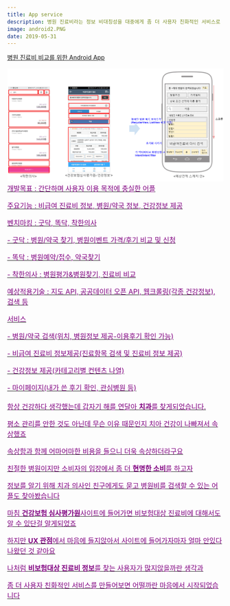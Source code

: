```yaml
---
title: App service
description: 병원 진료비라는 정보 비대칭성을 대중에게 좀 더 사용자 친화적인 서비스로 제공하면 어떨까
image: android2.PNG
date: 2019-05-31
---
```


<a href="https://github.com/hayleyshim/Howmuch">병원 진료비 비교를 위한 Android App
<font size="3" color="purple">
<p><img src="https://github.com/hayleyshim/hayleyshim.github.io/blob/master/assets/images/projects/android.PNG?raw=true">  
개발목표 : 간단하며 사용자 이용 목적에 충실한 어플
<p>주요기능 : 비급여 진료비 정보, 병원/약국 정보, 건강정보 제공
<p>벤치마킹 : 굿닥, 똑닥, 착한의사
<p>- 굿닥 : 병원/약국 찾기, 병원이벤트 가격/후기 비교 및 신청
<p>- 똑닥 : 병원예약/접수, 약국찾기
<p>- 착한의사 : 병원평가&병원찾기, 진료비 비교
<p>예상적용기술 : 지도 API, 공공데이터 오픈 API, 웹크롤링(각종 건강정보), 검색 등
<p>서비스
<p>- 병원/약국 검색(위치, 병원정보 제공-이용후기 확인 가능) 
<p>- 비급여 진료비 정보제공(진료항목 검색 및 진료비 정보 제공)
<p>- 건강정보 제공(카테고리별 컨텐츠 나열)
<p>- 마이페이지(내가 쓴 후기 확인, 관심병원 등)
<br>
<br>  
항상 건강하다 생각했는데 갑자기 해를 연달아 <b>치과</b>를 찾게되었습니다. 
<p>평소 관리를 안한 것도 아닌데 무슨 이유 때문인지 치아 건강이 나빠져서 속상했죠
<p>속상함과 함께 어마어마한 비용을 들으니 더욱 속상하더라구요
<p>친절한 병원이지만 소비자의 입장에서 좀 더 <b>현명한 소비</b>를 하고자
<p>정보를 알기 위해 치과 의사인 친구에게도 묻고 병원비를 검색할 수 있는 어플도 찾아봤습니다 
<p>마침 <b>건강보험 심사평가원</b>사이트에 들어가면 비보험대상 진료비에 대해서도 알 수 있단걸 알게되었죠
<p>하지만 <b>UX 관점</b>에서 마음에 들지않아서 사이트에 들어가자마자 얼마 안있다 나왔던 것 같아요
<p>나처럼 <b>비보험대상 진료비 정보</b>를 찾는 사용자가 많지않을까란 생각과
<p>좀 더 사용자 친화적인 서비스를 만들어보면 어떨까란 마음에서 시작되었습니다  
